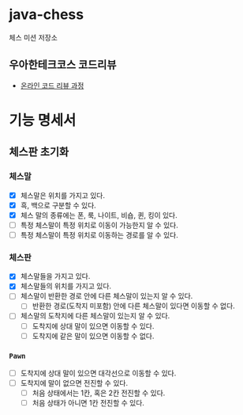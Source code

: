 # java-chess

체스 미션 저장소

## 우아한테크코스 코드리뷰

- [온라인 코드 리뷰 과정](https://github.com/woowacourse/woowacourse-docs/blob/master/maincourse/README.md)

# 기능 명세서

## 체스판 초기화

### 체스말

- [x] 체스말은 위치를 가지고 있다.
- [x] 흑, 백으로 구분할 수 있다.
- [x] 체스 말의 종류에는 폰, 룩, 나이트, 비숍, 퀸, 킹이 있다.
- [ ] 특정 체스말이 특정 위치로 이동이 가능한지 알 수 있다.
- [ ] 특정 체스말이 특정 위치로 이동하는 경로를 알 수 있다.

### 체스판

- [x] 체스말들을 가지고 있다.
- [x] 체스말들의 위치를 가지고 있다.
- [ ] 체스말이 반환한 경로 안에 다른 체스말이 있는지 알 수 있다.
    - [ ] 반환한 경로(도착지 미포함) 안에 다른 체스말이 있다면 이동할 수 없다.
- [ ] 체스말의 도착지에 다른 체스말이 있는지 알 수 있다.
    - [ ] 도착지에 상대 말이 있으면 이동할 수 있다.
    - [ ] 도착지에 같은 말이 있으면 이동할 수 없다.

### `Pawn`

- [ ] 도착지에 상대 말이 있으면 대각선으로 이동할 수 있다.
- [ ] 도착지에 말이 없으면 전진할 수 있다.
    - [ ] 처음 상태에서는 1칸, 혹은 2칸 전진할 수 있다.
    - [ ] 처음 상태가 아니면 1칸 전진할 수 있다.
